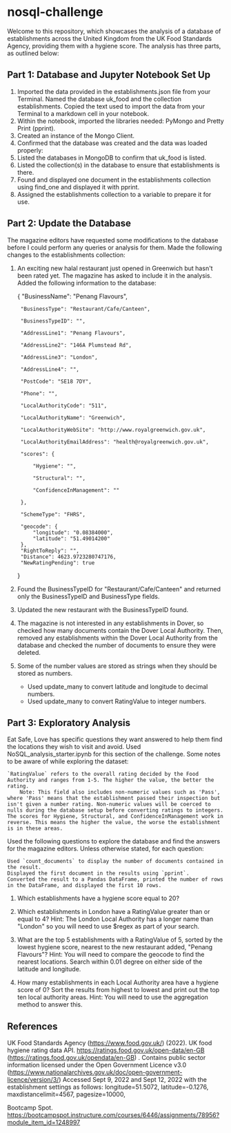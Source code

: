 # nosql-challenge

Welcome to this repository, which showcases the analysis of a database of establishments across the United Kingdom from the UK Food Standards Agency, providing them with a hygiene score. The analysis has three parts, as outlined below:

## Part 1:  Database and Jupyter Notebook Set Up

 1. Imported the data provided in the establishments.json file from your Terminal. Named the database uk_food and the collection establishments. Copied the text used to import the data from your Terminal to a markdown cell in your notebook.
2. Within the notebook, imported the libraries needed: PyMongo and Pretty Print (pprint).
3. Created an instance of the Mongo Client.
4. Confirmed that the database was created and the data was loaded properly:
5. Listed the databases in MongoDB to confirm that uk_food is listed.
6. Listed the collection(s) in the database to ensure that establishments is there.
7. Found and displayed one document in the establishments collection using find_one and displayed it with pprint.
8. Assigned the establishments collection to a variable to prepare it for use.



## Part 2: Update the Database

The magazine editors have requested some modifications to the database before I could perform any queries or analysis for them. Made the following changes to the establishments collection:

1. An exciting new halal restaurant just opened in Greenwich but hasn't been rated yet. The magazine has asked to include it in the analysis. Added the following information to the database:

    {
        "BusinessName": "Penang Flavours",
   
        "BusinessType": "Restaurant/Cafe/Canteen",
   
        "BusinessTypeID": "",
   
        "AddressLine1": "Penang Flavours",
   
        "AddressLine2": "146A Plumstead Rd",
   
        "AddressLine3": "London",
   
        "AddressLine4": "",
   
        "PostCode": "SE18 7DY",
   
        "Phone": "",
   
        "LocalAuthorityCode": "511",
   
        "LocalAuthorityName": "Greenwich",
   
        "LocalAuthorityWebSite": "http://www.royalgreenwich.gov.uk",
   
        "LocalAuthorityEmailAddress": "health@royalgreenwich.gov.uk",
   
        "scores": {
   
            "Hygiene": "",
   
            "Structural": "",
   
            "ConfidenceInManagement": ""
   
        },
   
        "SchemeType": "FHRS",
   
        "geocode": {
            "longitude": "0.08384000",
            "latitude": "51.49014200"
        },
        "RightToReply": "",
        "Distance": 4623.9723280747176,
        "NewRatingPending": true
    }

3. Found the BusinessTypeID for "Restaurant/Cafe/Canteen" and returned only the BusinessTypeID and BusinessType fields.
4. Updated the new restaurant with the BusinessTypeID found.
5. The magazine is not interested in any establishments in Dover, so checked how many documents contain the Dover Local Authority. Then, removed any establishments within the Dover Local Authority from the database and checked the number of documents to ensure they were deleted.
3. Some of the number values are stored as strings when they should be stored as numbers.
    - Used update_many to convert latitude and longitude to decimal numbers.
    - Used update_many to convert RatingValue to integer numbers.

## Part 3: Exploratory Analysis

Eat Safe, Love has specific questions they want answered to help them find the locations they wish to visit and avoid. Used NoSQL_analysis_starter.ipynb for this section of the challenge. 
Some notes to be aware of while exploring the dataset:

    `RatingValue` refers to the overall rating decided by the Food Authority and ranges from 1-5. The higher the value, the better the rating.
        Note: This field also includes non-numeric values such as 'Pass', where 'Pass' means that the establishment passed their inspection but isn't given a number rating. Non-numeric values will be coerced to nulls during the database setup before converting ratings to integers.
    The scores for Hygiene, Structural, and ConfidenceInManagement work in reverse. This means the higher the value, the worse the establishment is in these areas.

Used the following questions to explore the database and find the answers for the magazine editors. 
Unless otherwise stated, for each question:

    Used `count_documents` to display the number of documents contained in the result.
    Displayed the first document in the results using `pprint`.
    Converted the result to a Pandas DataFrame, printed the number of rows in the DataFrame, and displayed the first 10 rows.

1. Which establishments have a hygiene score equal to 20?

2. Which establishments in London have a RatingValue greater than or equal to 4?
    Hint: The London Local Authority has a longer name than "London" so you will need to use $regex as part of your search.

3. What are the top 5 establishments with a RatingValue of 5, sorted by the lowest hygiene score, nearest to the new restaurant added, "Penang Flavours"?
    Hint: You will need to compare the geocode to find the nearest locations. Search within 0.01 degree on either side of the latitude and longitude.
    
4. How many establishments in each Local Authority area have a hygiene score of 0? Sort the results from highest to lowest and print out the top ten local authority areas.
    Hint: You will need to use the aggregation method to answer this.

## References

UK Food Standards Agency (https://www.food.gov.uk/) (2022). UK food hygiene rating data API. https://ratings.food.gov.uk/open-data/en-GB (https://ratings.food.gov.uk/opendata/en-GB) . Contains public sector information licensed under the Open Government Licence v3.0 (https://www.nationalarchives.gov.uk/doc/open-government-licence/version/3/)
Accessed Sept 9, 2022 and Sept 12, 2022 with the establishment settings as follows: longitude=51.5072, latitude=-0.1276, maxdistancelimit=4567, pagesize=10000,

Bootcamp Spot. https://bootcampspot.instructure.com/courses/6446/assignments/78956?module_item_id=1248997
